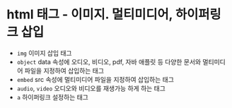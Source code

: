 # html 태그 - 이미지. 멀티미디어, 하이퍼링크 삽입
- `img` 이미지 삽입 태그
- `object` data 속성에 오디오, 비디오, pdf, 자바 애플릿 등 다양한 문서와 멀티미디어 파일을 지정하여 삽입하는 태그
- `embed` src 속성에 멀티미디어 파일을 지정하여 삽입하는 태그
- `audio`, `video` 오디오와 비디오를 재생가능 하게 하는 태그
- `a` 하이퍼링크 설정하는 태그